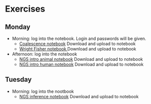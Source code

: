 # Exercises

## Monday
- Morning: log into the notebook. Login and passwords will be given.
  - [Coalescence notebook](Day1_morning_CoalTutorial.ipynb) Download and upload to notebook
  - [Wright Fisher notebook ](Day1_morning_WrightFisherTutorial.ipynb) Download and upload to notebook
- Afternoon: log into the notebook
  - [NGS intro animal notebook](Day1_afternoon_NGSintro_animal.ipynb) Download and upload to notebook
  - [NGS intro human notebook](Day1_afternoon_NGSintro_human.ipynb) Download and upload to notebook


## Tuesday
- Morning: log into the nootbook
  - [NGS inference notebook](Day2_NGS_Inference.ipynb) Download and upload to notebook
<!-- 
- Afternoon: [Admixture inference notebook](admixExercise_popgen24.ipynb) Download and upload to notebook
- - Solutions: [Solutions to the exercises](AdmixtureSolutions2024.pdf)
 

## Wednessday
- morning: [PCA from NGS](summer2024-PCA.ipynb)
 - - [Bonus PCA with called genotypes](summer2024-PCA-CalledGenotypes.ipynb)
- Afternoon: [D/f statistics and ancient geneflow notebook](f_stats.ipynb)
## Thursday
- Morning: [Finestructure notebook](ChromoPainterFineSTRUCTUREPractical.ipynb) Download and upload to notebook
- - Solutions: [Solutions to the exercises](CopenhagenPopgenWorkshop2024_ChromoPainterFineSTRUCTUREPracticalSOLN.pdf)
- Afternoon: [Detecting genomic regions under (positive) selection](SelectionScans.ipynb) Download and upload to notebook

## Friday
- Morning: [Dating admixture notebook](DatingAdmixture.ipynb) Download and upload to notebook
- - Solutions: [Solutions to the exercises](CopenhagenPopgenWorkshop2024_DatingAdmixturePracticalSOLN.pdf)
- Afternoon: [Demography Inference](summer2024-PSMC_tutorial_2024.ipynb) Download and upload to notebook
 -->
